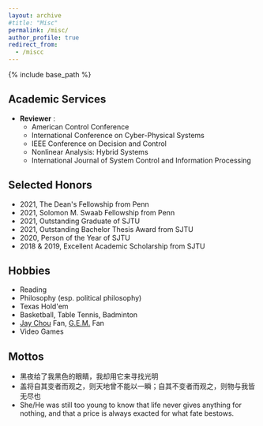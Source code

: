 ```yaml
---
layout: archive
#title: "Misc"
permalink: /misc/
author_profile: true
redirect_from:
  - /miscc
---
```


{% include base_path %}

Academic Services
-----
* **Reviewer** :   
  * American Control Conference
  * International Conference on Cyber-Physical Systems
  * IEEE Conference on Decision and Control
  * Nonlinear Analysis: Hybrid Systems
  * International Journal of System Control and Information Processing

Selected Honors
-----
* 2021, The Dean's Fellowship from Penn
* 2021, Solomon M. Swaab Fellowship from Penn
* 2021, Outstanding Graduate of SJTU
* 2021, Outstanding Bachelor Thesis Award from SJTU
* 2020, Person of the Year of SJTU
* 2018 & 2019, Excellent Academic Scholarship from SJTU

Hobbies
-----
* Reading
* Philosophy (esp. political philosophy)
* Texas Hold'em 
* Basketball, Table Tennis, Badminton
* [Jay Chou](https://en.wikipedia.org/wiki/Jay_Chou) Fan, [G.E.M.](https://en.wikipedia.org/wiki/G.E.M.) Fan
* Video Games

Mottos
-----
* 黑夜给了我黑色的眼睛，我却用它来寻找光明
* 盖将自其变者而观之，则天地曾不能以一瞬；自其不变者而观之，则物与我皆无尽也
* She/He was still too young to know that life never gives anything for nothing, and that a price is always exacted for what fate bestows.
